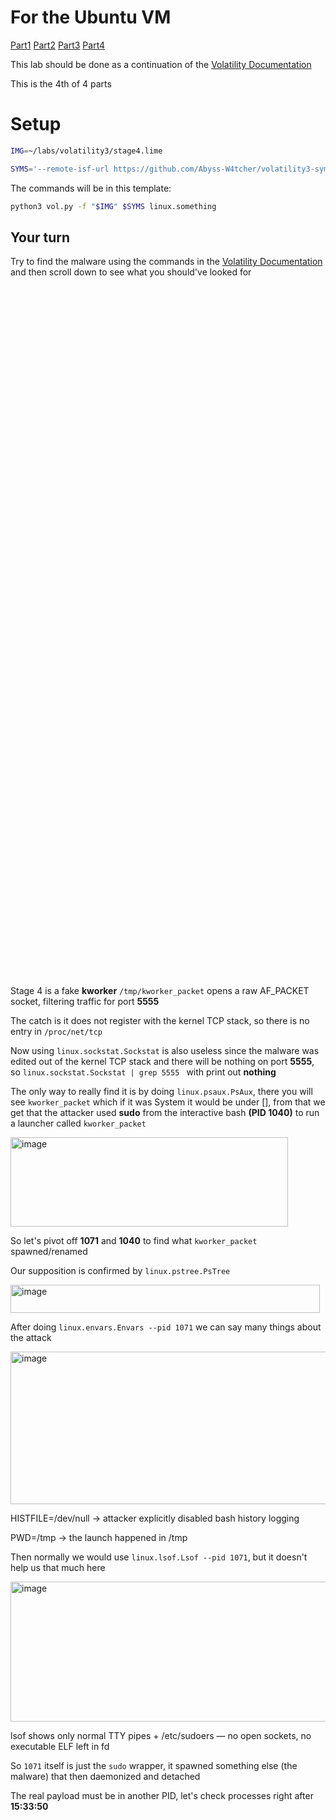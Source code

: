 # For the Ubuntu VM

[Part1](/courseFiles/Section_09-forensicsFundamentals/volatilityLab1.md)   [Part2](/courseFiles/Section_09-forensicsFundamentals/volatilityLab2.md)   [Part3](/courseFiles/Section_09-forensicsFundamentals/volatilityLab3.md)   [Part4](/courseFiles/Section_09-forensicsFundamentals/volatilityLab4.md)

This lab should be done as a continuation of the [Volatility Documentation](/courseFiles/tools/Volatility.md)

This is the 4th of 4 parts

# Setup

```bash
IMG=~/labs/volatility3/stage4.lime
```
```bash
SYMS='--remote-isf-url https://github.com/Abyss-W4tcher/volatility3-symbols/raw/master/banners/banners.json'
```

The commands will be in this template:
```bash
python3 vol.py -f "$IMG" $SYMS linux.something
```

## Your turn
Try to find the malware using the commands in the [Volatility Documentation](/courseFiles/tools/Volatility.md) and then scroll down to see what you should've looked for

<br><br><br><br><br><br><br><br><br><br><br><br><br><br><br><br><br><br><br><br><br><br><br><br><br><br><br><br><br><br><br><br><br><br><br><br><br><br><br><br><br><br><br><br><br><br><br><br><br><br><br><br><br><br><br><br><br><br><br><br><br><br><br><br><br>

Stage 4 is a fake **kworker** ``/tmp/kworker_packet`` opens a raw AF_PACKET socket, filtering traffic for port **5555**

The catch is it does not register with the kernel TCP stack, so there is no entry in ``/proc/net/tcp``

Now using ``linux.sockstat.Sockstat`` is also useless since the malware was edited out of the kernel TCP stack and there will be nothing on port **5555**, so ``linux.sockstat.Sockstat | grep 5555
`` with print out **nothing**

The only way to really find it is by doing ``linux.psaux.PsAux``, there you will see ``kworker_packet`` which if it was System it would be under [], from that we get that the attacker used **sudo** from the interactive bash **(PID 1040)** to run a launcher called ``kworker_packet``

<img width="444" height="143" alt="image" src="https://github.com/user-attachments/assets/7dd3874c-1b75-4f7b-a1cb-a6c2fdd50f84" />


So let's pivot off **1071** and **1040** to find what ``kworker_packet`` spawned/renamed

Our supposition is confirmed by ``linux.pstree.PsTree``

<img width="495" height="45" alt="image" src="https://github.com/user-attachments/assets/264cc9e1-ea4c-43e7-87c4-a9a068597cf1" />

After doing ``linux.envars.Envars --pid 1071`` we can say many things about the attack

<img width="540" height="244" alt="image" src="https://github.com/user-attachments/assets/e242da14-19f1-40bb-ba23-732e99e2d442" />

HISTFILE=/dev/null -> attacker explicitly disabled bash history logging

PWD=/tmp -> the launch happened in /tmp

Then normally we would use ``linux.lsof.Lsof --pid 1071``, but it doesn't help us that much here

<img width="1752" height="224" alt="image" src="https://github.com/user-attachments/assets/58b0be3a-6d01-45d5-846c-f3a1a40f122f" />

lsof shows only normal TTY pipes + /etc/sudoers — no open sockets, no executable ELF left in fd

So ``1071`` itself is just the ``sudo`` wrapper, it spawned something else (the malware) that then daemonized and detached

The real payload must be in another PID, let's check processes right after **15:33:50**




